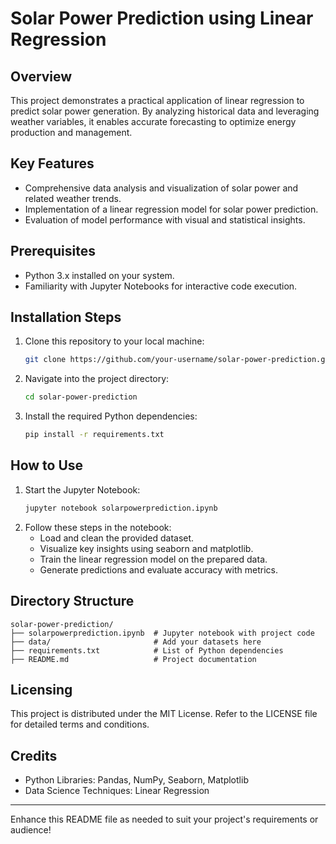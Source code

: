 
# Solar Power Prediction using Linear Regression

## Overview
This project demonstrates a practical application of linear regression to predict solar power generation. By analyzing historical data and leveraging weather variables, it enables accurate forecasting to optimize energy production and management.

## Key Features
- Comprehensive data analysis and visualization of solar power and related weather trends.
- Implementation of a linear regression model for solar power prediction.
- Evaluation of model performance with visual and statistical insights.

## Prerequisites
- Python 3.x installed on your system.
- Familiarity with Jupyter Notebooks for interactive code execution.

## Installation Steps
1. Clone this repository to your local machine:
   ```bash
   git clone https://github.com/your-username/solar-power-prediction.git
   ```
2. Navigate into the project directory:
   ```bash
   cd solar-power-prediction
   ```
3. Install the required Python dependencies:
   ```bash
   pip install -r requirements.txt
   ```

## How to Use
1. Start the Jupyter Notebook:
   ```bash
   jupyter notebook solarpowerprediction.ipynb
   ```
2. Follow these steps in the notebook:
   - Load and clean the provided dataset.
   - Visualize key insights using seaborn and matplotlib.
   - Train the linear regression model on the prepared data.
   - Generate predictions and evaluate accuracy with metrics.

## Directory Structure
```
solar-power-prediction/
├── solarpowerprediction.ipynb  # Jupyter notebook with project code
├── data/                       # Add your datasets here
├── requirements.txt            # List of Python dependencies
├── README.md                   # Project documentation
```

## Licensing
This project is distributed under the MIT License. Refer to the LICENSE file for detailed terms and conditions.

## Credits
- Python Libraries: Pandas, NumPy, Seaborn, Matplotlib
- Data Science Techniques: Linear Regression

---
Enhance this README file as needed to suit your project's requirements or audience!
